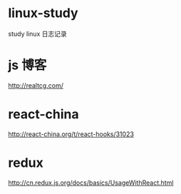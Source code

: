 # linux-study
study linux 日志记录

# js 博客
http://realtcg.com/

# react-china
http://react-china.org/t/react-hooks/31023

# redux
http://cn.redux.js.org/docs/basics/UsageWithReact.html
